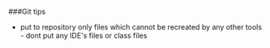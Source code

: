 ###Git tips
- put to repository only files which cannot be recreated by any other tools - dont put any IDE's files or class files
